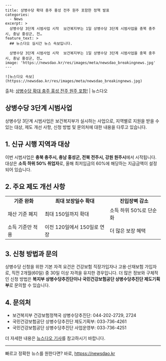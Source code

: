     ---
    title: 상병수당 확대 충주 홍성 전주 원주 포함한 정책 발표
    categories:
      - News
    excerpt: >
      상병수당 3단계 시범사업 시작  보건복지부는 1일 상병수당 3단계 시범사업을 충북 충주시, 충남 홍성군, 전…
    feature_text: >
      ## 뉴스다오 실시간 뉴스 속보입니다.
    
      상병수당 3단계 시범사업 시작  보건복지부는 1일 상병수당 3단계 시범사업을 충북 충주시, 충남 홍성군, 전…
    image: 'https://newsdao.kr/res/images/meta/newsdao_breakingnews.jpg'
    ---
    
    ![뉴스다오 속보](httpss://newsdao.kr/res/images/meta/newsdao_breakingnews.jpg)

<p>출처: <a href="httpss://newsdao.kr/4535" rel="dofollow">상병수당 확대 충주 홍성 전주 원주 포함!</a> | 뉴스다오</p>

<h2>상병수당 3단계 시범사업</h2>
<p data-ke-size="size16">상병수당 3단계 시범사업은 보건복지부가 실시하는 사업으로, 지역별로 지원을 받을 수 있는 대상, 제도 개선 사항, 신청 방법 및 문의처에 대한 내용을 다루고 있습니다.</p>

<h2>1. 신규 시행 지역과 대상</h2>
<p data-ke-size="size16">이번 시범사업은 <b>충북 충주시, 충남 홍성군, 전북 전주시, 강원 원주시</b>에서 시작됩니다. 대상은 <b>소득 하위 50% 취업자</b>로, 올해 최저임금의 60%에 해당하는 지급금액이 설정되어 있습니다.</p>

<h2>2. 주요 제도 개선 사항</h2>
<table>
  <tr>
    <td style="text-align: center; height: 17px;"><b>기준 완화</b></td>
    <td style="text-align: center; height: 17px;"><b>최대 보장일수 확대</b></td>
    <td style="text-align: center; height: 17px;"><b>진입장벽 감소</b></td>
  </tr>
  <tr>
    <td>재산 기준 폐지</td>
    <td>최대 150일까지 확대</td>
    <td>소득 하위 50%로 단순화</td>
  </tr>
  <tr>
    <td>소득 기준만 적용</td>
    <td>이전 120일에서 150일로 연장</td>
    <td>더 많은 보장 혜택</td>
  </tr>
</table>

<h2>3. 신청 방법과 문의</h2>
<p data-ke-size="size16">상병수당 신청을 위한 기본 자격 요건은 건강보험 직장가입자나 고용·산재보험 가입자로, 직전 2개월(60일) 중 30일 이상 자격을 유지한 경우입니다. 더 많은 정보와 구체적인 신청 방법은 <b>복지부 상병수당추진단이나 국민건강보험공단 상병수당추진단 제도기획부</b>로 문의할 수 있습니다.</p>

<h2>4. 문의처</h2>
<ul>
  <li>보건복지부 건강보험정책국 상병수당추진단: 044-202-2729, 2724</li>
  <li>국민건강보험공단 상병수당추진단 제도기획부: 033-736-4261</li>
  <li>국민건강보험공단 상병수당추진단 사업운영부: 033-736-4251</li>
</ul>
<p data-ke-size="size16">더 자세한 내용은 <a href="httpss://newsdao.kr/4535">뉴스다오 기사</a>를 참고하시기 바랍니다.</p>
<hr> 

빠르고 정확한 뉴스를 원한다면? 바로, <a href="httpss://newsdao.kr" rel="dofollow">httpss://newsdao.kr</a>


    